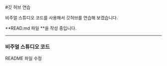 #깃 허브 연습

비주얼 스튜디오 코드를 사용해서 깃허브를 연습해 보겠습니다.

**READ.md 파일 **을 작성 중입니다.

-----------------------------------------------
### 비주얼 스튜디오 코드

README 파일 수정